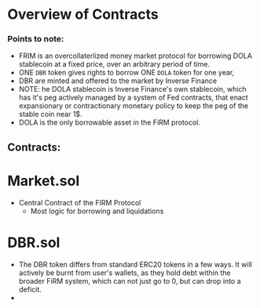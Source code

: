 # Overview of Contracts

### Points to note:

* FRIM is an overcollaterlized money market protocol for borrowing DOLA stablecoin at a fixed price, over an arbitrary period of time.
* ONE `DBR` token gives rights to borrow ONE `DOLA` token for one year,
* DBR are minted and offered to the market by Inverse Finance
* NOTE: he DOLA stablecoin is Inverse Finance's own stablecoin, which has it's peg actively managed by a system of Fed contracts, that enact expansionary or contractionary monetary policy to keep the peg of the stable coin near 1$.
* DOLA is the only borrowable asset in the FiRM protocol.

## Contracts:

# Market.sol
  * Central Contract of the FIRM Protocol
    * Most logic for borrowing and liquidations

# DBR.sol
  * The DBR token differs from standard ERC20 tokens in a few ways. It will actively be burnt from user's wallets, as they hold debt within the broader FiRM system, which can not just go to 0, but can drop into a deficit.
  * 
